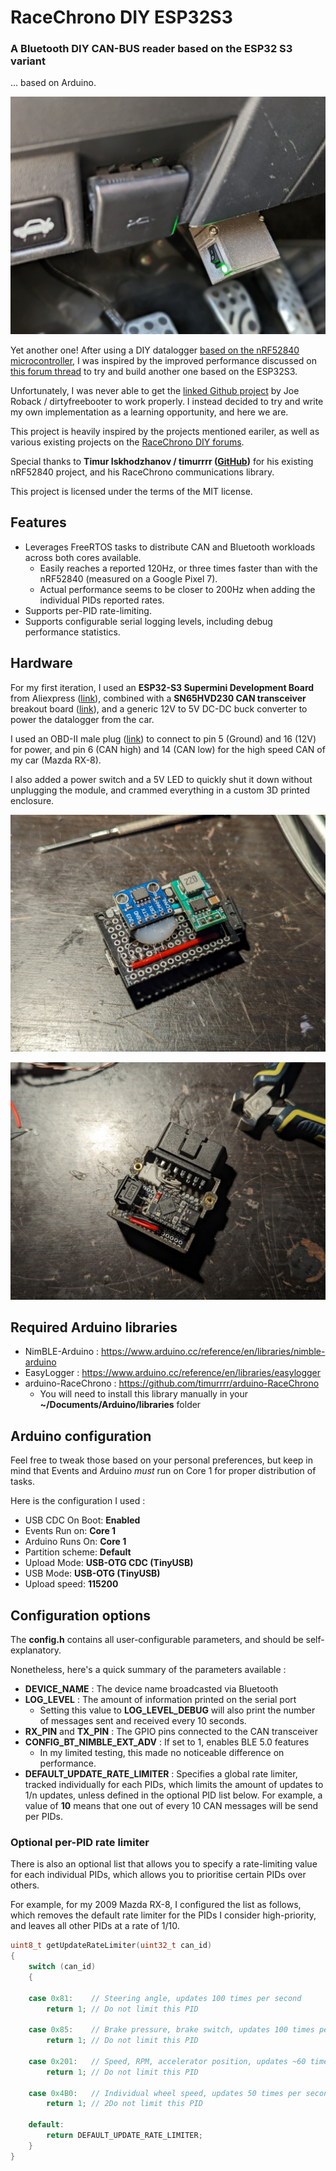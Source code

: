 # RaceChrono DIY ESP32S3

### A Bluetooth DIY CAN-BUS reader based on the ESP32 S3 variant

... based on Arduino.

![Final assembly](img/PXL_20240811_193427135_small.jpg)

Yet another one! After using a DIY datalogger [based on the nRF52840 microcontroller](https://github.com/timurrrr/RaceChronoDiyBleDevice), I was inspired by the improved performance discussed on [this forum thread](https://racechrono.com/forum/discussion/2265/esp32-esp32s3-diy-build-progress) to try and build another one based on the ESP32S3.

Unfortunately, I was never able to get the [linked Github project](https://github.com/joeroback/racechrono-canbus) by Joe Roback / dirtyfreebooter to work properly. I instead decided to try and write my own implementation as a learning opportunity, and here we are.

This project is heavily inspired by the projects mentioned eariler, as well as various existing projects on the [RaceChrono DIY forums](https://racechrono.com/forum/categories/diy-builds).

Special thanks to **Timur Iskhodzhanov / timurrrr ([GitHub](https://github.com/timurrrr))** for his existing nRF52840 project, and his RaceChrono communications library.

This project is licensed under the terms of the MIT license.


## Features

* Leverages FreeRTOS tasks to distribute CAN and Bluetooth workloads across both cores available.
    * Easily reaches a reported 120Hz, or three times faster than with the nRF52840 (measured on a Google Pixel 7).
    * Actual performance seems to be closer to 200Hz when adding the individual PIDs reported rates.
* Supports per-PID rate-limiting.
* Supports configurable serial logging levels, including debug performance statistics.


## Hardware

For my first iteration, I used an **ESP32-S3 Supermini Development Board** from Aliexpress ([link](https://www.aliexpress.com/item/1005006835920531.html)), combined with a **SN65HVD230 CAN transceiver** breakout board ([link](https://www.aliexpress.com/item/1005005334841319.html)), and a generic 12V to 5V DC-DC buck converter to power the datalogger from the car.

I used an OBD-II male plug ([link](https://www.aliexpress.com/item/1005001622278215.html)) to connect to pin 5 (Ground) and 16 (12V) for power, and pin 6 (CAN high) and 14 (CAN low) for the high speed CAN of my car (Mazda RX-8).

I also added a power switch and a 5V LED to quickly shut it down without unplugging the module, and crammed everything in a custom 3D printed enclosure.

![Transceiver and buck converter on one side](img/PXL_20240810_234739344_small.jpg)

![Everything installed in the enclosure](img/PXL_20240811_192635037_small.jpg)


## Required Arduino libraries

* NimBLE-Arduino : https://www.arduino.cc/reference/en/libraries/nimble-arduino
* EasyLogger : https://www.arduino.cc/reference/en/libraries/easylogger
* arduino-RaceChrono : https://github.com/timurrrr/arduino-RaceChrono
    * You will need to install this library manually in your **~/Documents/Arduino/libraries** folder


## Arduino configuration

Feel free to tweak those based on your personal preferences, but keep in mind that Events and Arduino *must* run on Core 1 for proper distribution of tasks.

Here is the configuration I used :

* USB CDC On Boot: **Enabled**
* Events Run on: **Core 1**
* Arduino Runs On: **Core 1**
* Partition scheme: **Default**
* Upload Mode: **USB-OTG CDC (TinyUSB)**
* USB Mode: **USB-OTG (TinyUSB)**
* Upload speed: **115200**


## Configuration options

The **config.h** contains all user-configurable parameters, and should be self-explanatory.

Nonetheless, here's a quick summary of the parameters available :

* **DEVICE_NAME** : The device name broadcasted via Bluetooth
* **LOG_LEVEL** : The amount of information printed on the serial port
    * Setting this value to **LOG_LEVEL_DEBUG** will also print the number of messages sent and received every 10 seconds.
* **RX_PIN** and **TX_PIN** : The GPIO pins connected to the CAN transceiver
* **CONFIG_BT_NIMBLE_EXT_ADV** : If set to 1, enables BLE 5.0 features
    * In my limited testing, this made no noticeable difference on performance.
* **DEFAULT_UPDATE_RATE_LIMITER** : Specifies a global rate limiter, tracked individually for each PIDs, which limits the amount of updates to 1/n updates, unless defined in the optional PID list below. For example, a value of **10** means that one out of every 10 CAN messages will be send per PIDs.

### Optional per-PID rate limiter
There is also an optional list that allows you to specify a rate-limiting value for each individual PIDs, which allows you to prioritise certain PIDs over others.

For example, for my 2009 Mazda RX-8, I configured the list as follows, which removes the default rate limiter for the PIDs I consider high-priority, and leaves all other PIDs at a rate of 1/10.

```C
uint8_t getUpdateRateLimiter(uint32_t can_id)
{
    switch (can_id)
    {

    case 0x81:    // Steering angle, updates 100 times per second
        return 1; // Do not limit this PID

    case 0x85:    // Brake pressure, brake switch, updates 100 times per second
        return 1; // Do not limit this PID

    case 0x201:   // Speed, RPM, accelerator position, updates ~60 times per second
        return 1; // Do not limit this PID

    case 0x4B0:   // Individual wheel speed, updates 50 times per second
        return 1; // 2Do not limit this PID

    default:
        return DEFAULT_UPDATE_RATE_LIMITER;
    }
}
```